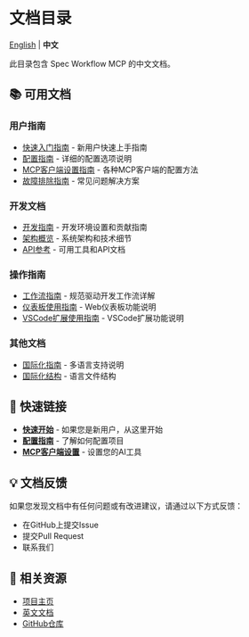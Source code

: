 # 文档目录

[English](README.md) | **中文**

此目录包含 Spec Workflow MCP 的中文文档。

## 📚 可用文档

### 用户指南
- [快速入门指南](quickstart.zh.md) - 新用户快速上手指南
- [配置指南](configuration.zh.md) - 详细的配置选项说明
- [MCP客户端设置指南](mcp-client-setup.zh.md) - 各种MCP客户端的配置方法
- [故障排除指南](troubleshooting.zh.md) - 常见问题解决方案

### 开发文档
- [开发指南](technical-documentation/developer-guide.zh.md) - 开发环境设置和贡献指南
- [架构概览](technical-documentation/architecture.zh.md) - 系统架构和技术细节
- [API参考](technical-documentation/api-reference.zh.md) - 可用工具和API文档

### 操作指南
- [工作流指南](technical-documentation/workflow-guide.zh.md) - 规范驱动开发工作流详解
- [仪表板使用指南](dashboard-usage.zh.md) - Web仪表板功能说明
- [VSCode扩展使用指南](vscode-extension-usage.zh.md) - VSCode扩展功能说明

### 其他文档
- [国际化指南](i18n-guide.md) - 多语言支持说明
- [国际化结构](i18n-structure.md) - 语言文件结构

## 🚀 快速链接

- **[快速开始](quickstart.zh.md)** - 如果您是新用户，从这里开始
- **[配置指南](configuration.zh.md)** - 了解如何配置项目
- **[MCP客户端设置](mcp-client-setup.zh.md)** - 设置您的AI工具

## 💡 文档反馈

如果您发现文档中有任何问题或有改进建议，请通过以下方式反馈：
- 在GitHub上提交Issue
- 提交Pull Request
- 联系我们

## 📖 相关资源

- [项目主页](../README.zh.md)
- [英文文档](README.md)
- [GitHub仓库](https://github.com/Pimzino/spec-workflow-mcp)